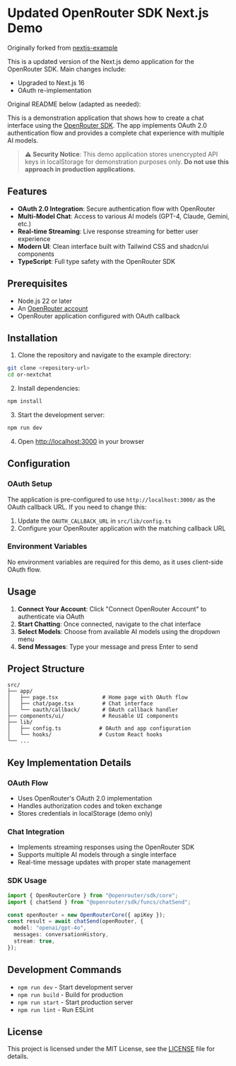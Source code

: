 # Updated OpenRouter SDK Next.js Demo

Originally forked from [nextjs-example](https://github.com/OpenRouterTeam/typescript-sdk/tree/main/examples/nextjs-example)

This is a updated version of the Next.js demo application for the OpenRouter SDK. Main changes include:

- Upgraded to Next.js 16
- OAuth re-implementation

Original README below (adapted as needed):

This is a demonstration application that shows how to create a chat interface
using the [OpenRouter SDK](https://github.com/openrouterteam/typescript-sdk). The
app implements OAuth 2.0 authentication flow and provides a complete chat
experience with multiple AI models.

> **⚠️ Security Notice**: This demo application stores unencrypted API keys in localStorage
> for demonstration purposes only. **Do not use this approach in production
> applications**.

## Features

- **OAuth 2.0 Integration**: Secure authentication flow with OpenRouter
- **Multi-Model Chat**: Access to various AI models (GPT-4, Claude, Gemini, etc.)
- **Real-time Streaming**: Live response streaming for better user experience
- **Modern UI**: Clean interface built with Tailwind CSS and shadcn/ui components
- **TypeScript**: Full type safety with the OpenRouter SDK

## Prerequisites

- Node.js 22 or later
- An [OpenRouter account](https://openrouter.ai)
- OpenRouter application configured with OAuth callback

## Installation

1. Clone the repository and navigate to the example directory:

```bash
git clone <repository-url>
cd or-nextchat
```

2. Install dependencies:

```bash
npm install
```

3. Start the development server:

```bash
npm run dev
```

4. Open [http://localhost:3000](http://localhost:3000) in your browser

## Configuration

### OAuth Setup

The application is pre-configured to use `http://localhost:3000/` as the OAuth
callback URL. If you need to change this:

1. Update the `OAUTH_CALLBACK_URL` in `src/lib/config.ts`
2. Configure your OpenRouter application with the matching callback URL

### Environment Variables

No environment variables are required for this demo, as it uses client-side
OAuth flow.

## Usage

1. **Connect Your Account**: Click "Connect OpenRouter Account" to authenticate
   via OAuth
2. **Start Chatting**: Once connected, navigate to the chat interface
3. **Select Models**: Choose from available AI models using the dropdown menu
4. **Send Messages**: Type your message and press Enter to send

## Project Structure

```
src/
├── app/
│   ├── page.tsx              # Home page with OAuth flow
│   ├── chat/page.tsx         # Chat interface
│   └── oauth/callback/       # OAuth callback handler
├── components/ui/            # Reusable UI components
├── lib/
│   ├── config.ts            # OAuth and app configuration
│   └── hooks/               # Custom React hooks
└── ...
```

## Key Implementation Details

### OAuth Flow

- Uses OpenRouter's OAuth 2.0 implementation
- Handles authorization codes and token exchange
- Stores credentials in localStorage (demo only)

### Chat Integration

- Implements streaming responses using the OpenRouter SDK
- Supports multiple AI models through a single interface
- Real-time message updates with proper state management

### SDK Usage

```typescript
import { OpenRouterCore } from "@openrouter/sdk/core";
import { chatSend } from "@openrouter/sdk/funcs/chatSend";

const openRouter = new OpenRouterCore({ apiKey });
const result = await chatSend(openRouter, {
  model: "openai/gpt-4o",
  messages: conversationHistory,
  stream: true,
});
```

## Development Commands

- `npm run dev` - Start development server
- `npm run build` - Build for production
- `npm run start` - Start production server
- `npm run lint` - Run ESLint

## License

This project is licensed under the MIT License, see the [LICENSE](LICENSE) file for details.
